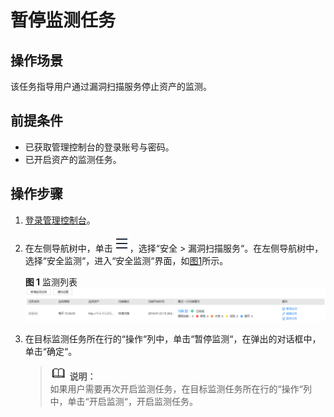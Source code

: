 # 暂停监测任务<a name="vss_01_0105"></a>

## 操作场景<a name="section12950143635119"></a>

该任务指导用户通过漏洞扫描服务停止资产的监测。

## 前提条件<a name="section523854112511"></a>

-   已获取管理控制台的登录账号与密码。
-   已开启资产的监测任务。

## 操作步骤<a name="section17281184514518"></a>

1.  [登录管理控制台](https://console.huaweicloud.com/)。
2.  在左侧导航树中，单击![](figures/icon-list.png)，选择“安全  \>  漏洞扫描服务“。在左侧导航树中，选择“安全监测“，进入“安全监测“界面，如[图1](#vss_01_0079_fig15318816618)所示。

    **图 1**  监测列表<a name="vss_01_0079_fig15318816618"></a>  
    ![](figures/监测列表.png "监测列表")

3.  在目标监测任务所在行的“操作“列中，单击“暂停监测“，在弹出的对话框中，单击“确定“。

    >![](public_sys-resources/icon-note.gif) **说明：**   
    >如果用户需要再次开启监测任务，在目标监测任务所在行的“操作“列中，单击“开启监测“，开启监测任务。  


